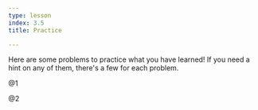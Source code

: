 ```yaml
---
type: lesson
index: 3.5
title: Practice

---
```

Here are some problems to practice what you have learned! If you need a hint on any of them, there's a few for each problem.

@1

@2
<!--stackedit_data:
eyJoaXN0b3J5IjpbMTg4NTE1NDczMV19
-->